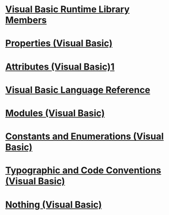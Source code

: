 # [Visual Basic Runtime Library Members](runtime-library-members.md)
# [Properties (Visual Basic)](properties.md)
# [Attributes (Visual Basic)1](attributes.md)
# [Visual Basic Language Reference](index.md)
# [Modules (Visual Basic)](modules.md)
# [Constants and Enumerations (Visual Basic)](constants-and-enumerations.md)
# [Typographic and Code Conventions (Visual Basic)](typographic-and-code-conventions.md)
# [Nothing (Visual Basic)](nothing.md)
